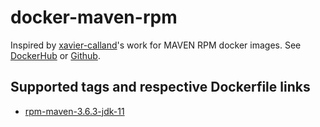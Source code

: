 docker-maven-rpm
====================

Inspired by [xavier-calland](https://github.com/xavier-calland)'s work for MAVEN RPM docker images. See [DockerHub](https://hub.docker.com/r/xaviercalland/docker-maven-rpm) or [Github](https://github.com/xavier-calland/docker-maven-rpm).

## Supported tags and respective Dockerfile links

* [rpm-maven-3.6.3-jdk-11](https://github.com/yazaiez/docker-maven-rpm/blob/master/rpm-maven-3.6.3-jdk-11/Dockerfile)
